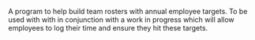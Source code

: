 A program to help build team rosters with annual employee targets. To be used with with in conjunction with a work in progress which will allow employees to log their time and ensure they hit these targets.
